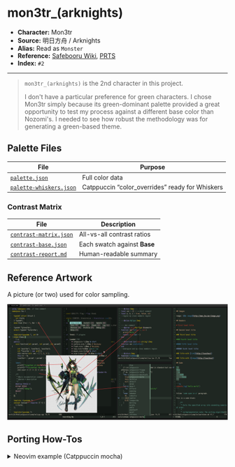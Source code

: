 # mon3tr_(arknights)

- **Character:** Mon3tr
- **Source:** 明日方舟 / Arknights
- **Alias:** Read as `Monster`
- **Reference:** [Safebooru Wiki](<https://safebooru>), [PRTS](https://prts.wiki/w/Mon3tr)
- **Index:** `#2`

---

> `mon3tr_(arknights)` is the 2nd character in this project.
>
> I don't have a particular preference for green characters. I chose Mon3tr simply because its green-dominant palette provided a great opportunity to test my process against a different base color than Nozomi's. I needed to see how robust the methodology was for generating a green-based theme.

## Palette Files

| File                                                            | Purpose                                         |
| --------------------------------------------------------------- | ----------------------------------------------- |
| [`palette.json`](./palette.json)                                | Full color data                                 |
| [`palette-whiskers.json`](./palette-whiskers.json) | Catppuccin “color_overrides” ready for Whiskers |

### Contrast Matrix

| File                                                         | Description                  |
| ------------------------------------------------------------ | ---------------------------- |
| [`contrast-matrix.json`](./contrast/contrast-matrix.json) | All-vs-all contrast ratios   |
| [`contrast-base.json`](./contrast/contrast-base.json)     | Each swatch against **Base** |
| [`contrast-report.md`](./contrast/contrast-report.md)     | Human-readable summary       |

## Reference Artwork
 
A picture (or two) used for color sampling.
 
![sample](./assets/sample.png)

## Porting How-Tos
 
<details>
<summary>Neovim example (Catppuccin mocha)</summary>

```lua
require("catppuccin").setup {
    color_overrides = {
        mocha = {
        rosewater= "#f5e5e0",
        flamingo = "#f2c9c0",
        pink     = "#ffb0c9",
        mauve    = "#b8a4ff",
        red      = "#FF442E",
        maroon   = "#B03A33",
        peach    = "#f7bd8f",
        yellow   = "#fcd912",
        green    = "#5ad641",
        teal     = "#5fb8a8",
        sky      = "#96d8d0",
        sapphire = "#4d9fd0",
        blue     = "#3c8dd9",
        lavender = "#a1c1ff",
        text     = "#e8e1cf",
        subtext0 = "#cdbe97",
        subtext1 = "#dacfb3",
        base     = "#1f2722",
        mantle   = "#181e1a",
        crust    = "#111513",
        surface0 = "#313d35",
        surface1 = "#435449",
        surface2 = "#556b5d",
        overlay0 = "#678171",
        overlay1 = "#7b9685",
        overlay2 = "#92a89a",
        },
    }
}
```

</details>
